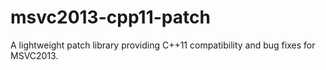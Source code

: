 # msvc2013-cpp11-patch
A lightweight patch library providing C++11 compatibility and bug fixes for MSVC2013.
